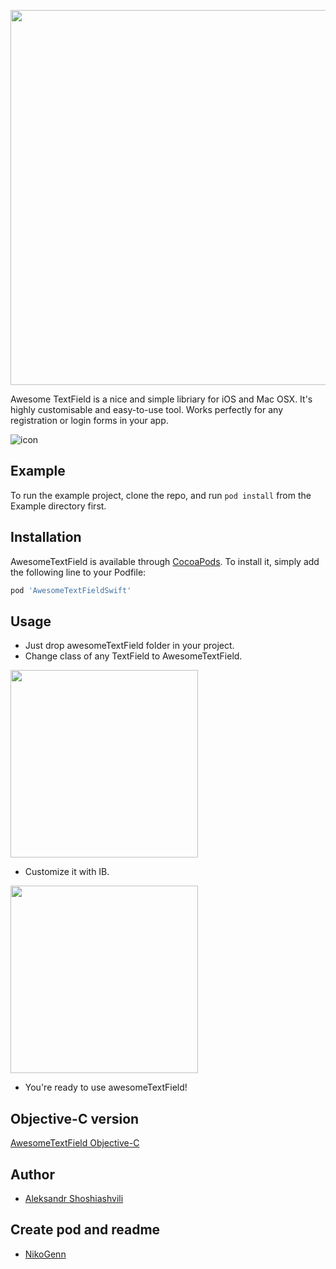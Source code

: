 <img src="http://nmaidanov.ru/awesometextfield/atext.png" width="600px"></img>

 

Awesome TextField is a nice and simple libriary for iOS and Mac OSX. It's highly customisable and easy-to-use tool. Works perfectly for any registration or login forms in your app. 

![icon](http://nmaidanov.ru/awesometextfield/afield.gif)

## Example

To run the example project, clone the repo, and run `pod install` from the Example directory first.

## Installation

AwesomeTextField is available through [CocoaPods](http://cocoapods.org). To install
it, simply add the following line to your Podfile:

```ruby
pod 'AwesomeTextFieldSwift'
```


## Usage
<em></em>

* Just drop awesomeTextField folder in your project.
* Change class of any TextField to AwesomeTextField.

<img src="http://nmaidanov.ru/awesometextfield/class.png" width="300px"></img>

* Customize it with IB.

<img src="http://nmaidanov.ru/awesometextfield/customize.png" width="300px"></img>


* You're ready to use awesomeTextField!

## Objective-C version
<em></em>

[AwesomeTextField Objective-C](https://github.com/NikoGenn/AwesomeTextField)

## Author
* [Aleksandr Shoshiashvili](https://github.com/aleksandrshoshiashvili)

## Create pod and readme
* [NikoGenn](https://github.com/NikoGenn)
